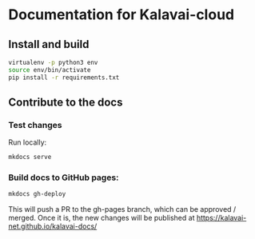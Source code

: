 # Documentation for Kalavai-cloud

## Install and build

```bash
virtualenv -p python3 env
source env/bin/activate
pip install -r requirements.txt
```

## Contribute to the docs

### Test changes

Run locally:
```bash
mkdocs serve
```

### Build docs to GitHub pages:

```bash
mkdocs gh-deploy
```

This will push a PR to the gh-pages branch, which can be approved / merged. Once it is, the new changes will be published at https://kalavai-net.github.io/kalavai-docs/



